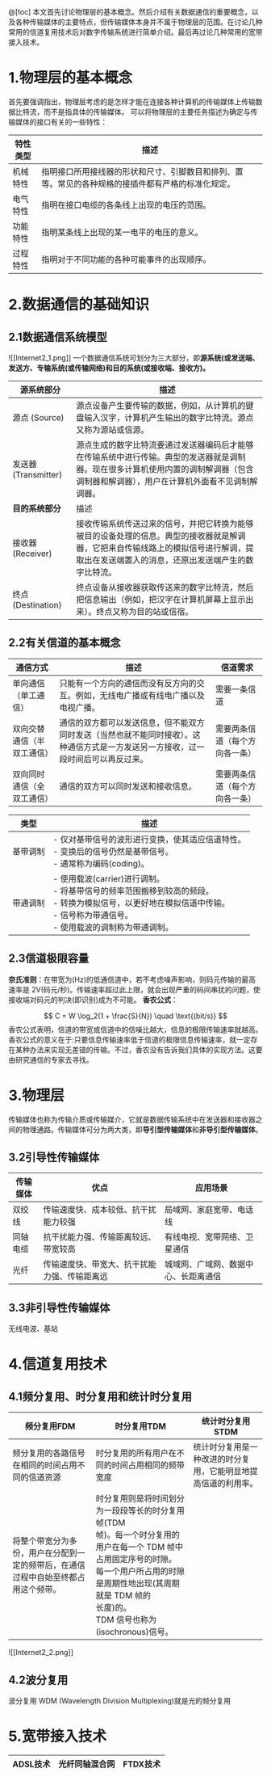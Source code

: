 @[toc]
本文首先讨论物理层的基本概念。然后介绍有关数据通信的重要概念，以及各种传输媒体的主要特点，但传输媒体本身并不属于物理层的范围。在讨论几种常用的信道复用技术后对数字传输系统进行简单介绍。最后再过论几种常用的宽带接入技术。
# 1.物理层的基本概念
首先要强调指出，物理层考虑的是怎样才能在连接各种计算机的传输媒体上传输数据比特流，而不是指具体的传输媒体。
可以将物理层的主要任务描述为确定与传输媒体的接口有关的一些特性：

| 特性类型 | 描述                                                |
| ---- | ------------------------------------------------- |
| 机械特性 | 指明接口所用接线器的形状和尺寸、引脚数目和排列、置等。常见的各种规格的接插件都有严格的标准化规定。 |
| 电气特性 | 指明在接口电缆的各条线上出现的电压的范围。                             |
| 功能特性 | 指明某条线上出现的某一电平的电压的意义。                              |
| 过程特性 | 指明对于不同功能的各种可能事件的出现顺序。                             |
# 2.数据通信的基础知识
## 2.1数据通信系统模型
![[Internet2_1.png]]
一个数据通信系统可划分为三大部分，即**源系统(或发送端、发送方、专输系统(或传输网络)和目的系统(或接收端、接收方)。**

| 源系统部分             | 描述                                                                                           |
| ----------------- | -------------------------------------------------------------------------------------------- |
| 源点 (Source)       | 源点设备产生要传输的数据，例如，从计算机的键盘输入汉字，计算机产生输出的数字比特流。源点又称为源站或信源。                                        |
| 发送器 (Transmitter) | 源点生成的数字比特流要通过发送器编码后才能够在传输系统中进行传输。典型的发送器就是调制器。现在很多计算机使用内置的调制解调器（包含调制器和解调器），用户在计算机外面看不见调制解调器。  |
| **目的系统部分**        | 描述                                                                                           |
| 接收器 (Receiver)    | 接收传输系统传送过来的信号，并把它转换为能够被目的设备处理的信息。典型的接收器就是解调器，它把来自传输线路上的模拟信号进行解调，提取出在发送端置入的消息，还原出发送端产生的数字比特流。 |
| 终点 (Destination)  | 终点设备从接收器获取传送来的数字比特流，然后把信息输出（例如，把汉字在计算机屏幕上显示出来）。终点又称为目的站或信宿。                                  |
## 2.2有关信道的基本概念
| 通信方式          | 描述                                                                | 信道需求            |
| ------------- | ----------------------------------------------------------------- | --------------- |
| 单向通信（单工通信）    | 只能有一个方向的通信而没有反方向的交互。例如，无线电广播或有线电广播以及电视广播。                         | 需要一条信道          |
| 双向交替通信（半双工通信） | 通信的双方都可以发送信息，但不能双方同时发送（当然也就不能同时接收）。这种通信方式是一方发送另一方接收，过一段时间后可以再反过来。 | 需要两条信道（每个方向各一条） |
| 双向同时通信（全双工通信） | 通信的双方可以同时发送和接收信息。                                                 | 需要两条信道（每个方向各一条） |

| 类型   | 描述                                                                                                          |
| ---- | ----------------------------------------------------------------------------------------------------------- |
| 基带调制 | - 仅对基带信号的波形进行变换，使其适应信道特性。<br>- 变换后的信号仍然是基带信号。<br>- 通常称为编码(coding)。                                          |
| 带通调制 | - 使用载波(carrier)进行调制。<br>- 将基带信号的频率范围搬移到较高的频段。<br>- 转换为模拟信号，以更好地在模拟信道中传输。<br>- 信号称为带通信号。<br>- 使用载波的调制称为带通调制。 |

## 2.3信道极限容量
**奈氏准则**：在带宽为(Hz)的低通信道中，若不考虑噪声影响，则码元传输的最高速率是 2V(码元/秒)。传输速率超过此上限，就会出现严重的码间串扰的问题，使接收端对码元的判决(即识别)成为不可能。
**香农公式**：

$$ C = W \log_2(1 + \frac{S}{N}) \quad \text{(bit/s)} $$
香农公式表明，信道的带宽或信道中的信噪比越大，信息的极限传输速率就越高。
香农公式的意义在于:只要信息传输速率低于信道的极限信息传输速率，就一定存在某种办法来实现无差错的传输。不过，香农没有告诉我们具体的实现方法。这要由研究通信的专家去寻找。
# 3.物理层
传输媒体也称为传输介质或传输媒介，它就是数据传输系统中在发送器和接收器之间的物理通路。传输媒体可分为两大类，即**导引型传输媒体**和**非导引型传输媒体**。
## 3.2引导性传输媒体

| 传输媒体 | 优点                     | 应用场景               |
| ---- | ---------------------- | ------------------ |
| 双绞线  | 传输速度快、成本较低、抗干扰能力较强     | 局域网、家庭宽带、电话线       |
| 同轴电缆 | 抗干扰能力强、传输距离较远、带宽较高     | 有线电视、宽带网络、卫星通信     |
| 光纤   | 传输速度快、带宽大、抗干扰能力强、传输距离远 | 城域网、广域网、数据中心、长距离通信 |
## 3.3非引导性传输媒体
无线电波、基站
# 4.信道复用技术
## 4.1频分复用、时分复用和统计时分复用

| 频分复用FDM                                   | 时分复用TDM                                                                                                                                    | 统计时分复用STDM                      |
| ----------------------------------------- | ------------------------------------------------------------------------------------------------------------------------------------------ | ------------------------------- |
| 频分复用的各路信号在相同的时间占用不同的信道资源                  | 时分复用的所有用户在不同的时间占用相同的频带宽度                                                                                                                   | 统计时分复用是一种改进的时分复用，它能明显地提高信道的利用率。 |
| 将整个带宽分为多份，用户在分配到一定的频带后，在通信过程中自始至终都占用这个频带。 | 时分复用则是将时间划分为一段段等长的时分复用帧(TDM<br>帧)。每一个时分复用的用户在每一个 TDM 帧中占用固定序号的时隙。<br>每一个用户所占用的时隙是周期性地出现(其周期就是 TDM 帧的<br>长度)的。<br>TDM 信号也称为(isochronous)信号。 |                                 |

![[Internet2_2.png]]
## 4.2波分复用
波分复用 WDM (Wavelength Division Multiplexing)就是光的频分复用
# 5.宽带接入技术
| ADSL技术 | 光纤同轴混合网 | FTDX技术 |
| ------ | ------- | ------ |

